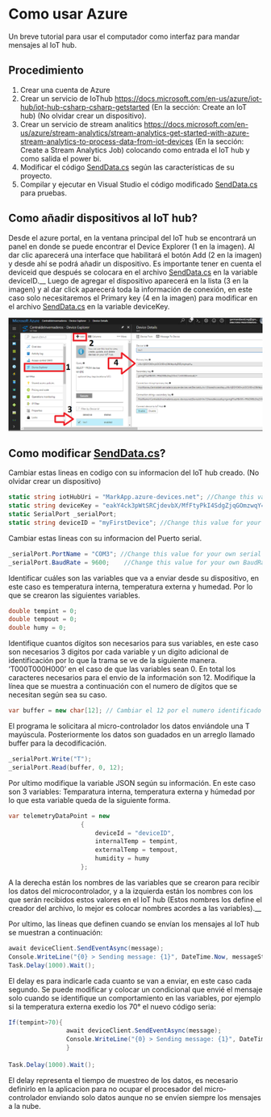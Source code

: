 # Como usar Azure

Un breve tutorial para usar el computador como interfaz para mandar mensajes al IoT hub.



## Procedimiento

1.	Crear una cuenta de Azure
2.	Crear un servicio de IoThub https://docs.microsoft.com/en-us/azure/iot-hub/iot-hub-csharp-csharp-getstarted (En la sección: Create an IoT hub) (No olvidar crear un dispositivo).
3.	Crear un servicio de stream analitics https://docs.microsoft.com/en-us/azure/stream-analytics/stream-analytics-get-started-with-azure-stream-analytics-to-process-data-from-iot-devices (En la sección: Create a Stream Analytics Job) colocando como entrada el IoT hub  y como salida el power bi.
4.	Modificar el código [SendData.cs](SendData.cs) según las características de su proyecto.
5.	Compilar y ejecutar en Visual Studio el código modificado [SendData.cs](SendData.cs) para pruebas.

## Como añadir dispositivos al IoT hub?

Desde el azure portal, en la ventana principal del IoT hub se encontrará un panel en donde se puede encontrar el Device Explorer (1 en la imagen). Al dar clic aparecerá una interface que habilitará el botón Add (2 en la imagen) y desde ahí se podrá añadir un dispositivo. Es importante tener en cuenta el deviceid que después se colocara en el archivo [SendData.cs](SendData.cs) en la variable deviceID.__
Luego de agregar el dispositivo aparecerá en la lista (3 en la imagen) y al dar click aparecerá toda la información de conexión, en este caso solo necesitaremos el Primary key (4 en la imagen) para modificar en el archivo [SendData.cs](SendData.cs) en la variable deviceKey.

![alt text](AddDevice.png)

## Como modificar [SendData.cs](SendData.cs)?

Cambiar estas lineas en codigo con su informacion del IoT hub creado. (No olvidar crear un dispositivo)
```csharp
static string iotHubUri = "MarkApp.azure-devices.net"; //Change this value for your own IoTHUB URL.
static string deviceKey = "eakY4ck3pWtSRCjdevbX/MfFtyPkI4SdgZjqGOmzwqY="; //Change this value for your own device key.
static SerialPort _serialPort;
static string deviceID = "myFirstDevice"; //Change this value for your device id
```

Cambiar estas lineas con su informacion del Puerto serial.
```csharp
_serialPort.PortName = "COM3"; //Change this value for your own serial port.
_serialPort.BaudRate = 9600; 	//Change this value for your own BaudRate.
```

Identificar cuáles son las variables que va a enviar desde su dispositivo, en este caso es temperatura interna, temperatura externa y humedad. Por lo que se crearon las siguientes variables.
```csharp
double tempint = 0;
double tempout = 0;
double humy = 0;
```

Identifique cuantos dígitos son necesarios para sus variables, en este caso son necesarios 3 digitos por cada variable y un digito adicional de identificación por lo que la trama se ve de la siguiente manera. ‘T000T000H000’ en el caso de que las variables sean 0. En total los caracteres necesarios para el envio de la información son 12. Modifique la línea que se muestra a continuación con el numero de dígitos que se necesitan según sea su caso. 
```csharp
var buffer = new char[12]; // Cambiar el 12 por el numero identificado
```

El programa le solicitara al micro-controlador los datos enviándole una T mayúscula. Posteriormente los datos son guadados en un arreglo llamado buffer para la decodificación.
```csharp
_serialPort.Write("T");
_serialPort.Read(buffer, 0, 12);
```

Por ultimo modifique la variable JSON según su información. En este caso son 3 variables: Temparatura interna, temperatura externa y húmedad por lo que esta variable queda de la siguiente forma.
```csharp
var telemetryDataPoint = new
	                {
	                    deviceId = "deviceID",
	                    internalTemp = tempint,
	                    externalTemp = tempout,
	                    humidity = humy
	                };
```
A la derecha están los nombres de las variables que se crearon para recibir los datos del microcontrolador, y a la izquierda están los nombres con los que serán recibidos estos valores en el IoT hub (Estos nombres los define el creador del archivo, lo mejor es colocar nombres acordes a las variables).__

Por ultimo, las líneas que definen cuando se envían los mensajes al IoT hub se muestran a continuación:
```csharp
await deviceClient.SendEventAsync(message);
Console.WriteLine("{0} > Sending message: {1}", DateTime.Now, messageString);
Task.Delay(1000).Wait();
```
El delay es para indicarle cada cuanto se van a enviar, en este caso cada segundo. Se puede modificar y colocar un condicional que envié el mensaje solo cuando se identifique un comportamiento en las variables, por ejemplo si la temperatura externa exedio los 70°  el nuevo código seria:
```csharp
If(tempint>70){
				await deviceClient.SendEventAsync(message);
				Console.WriteLine("{0} > Sending message: {1}", DateTime.Now, messageString);
				}

Task.Delay(1000).Wait();
```

El delay representa el tiempo de muestreo de los datos, es necesario definirlo en la aplicacion para no ocupar el procesador del micro-controlador enviando solo datos aunque no se envíen siempre los mensajes a la nube.
